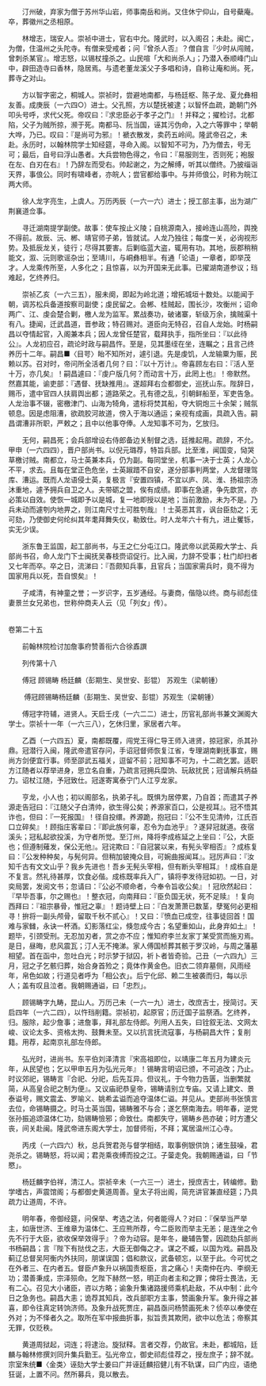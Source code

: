 <!-- { "loadSidebar": true } -->
　　汀州破，弃家为僧于苏州华山岩，师事南岳和尚。又住休宁仰山，自号蘗庵。卒，葬徽州之丞相原。

　　林增志，瑞安人。崇祯中进士，官右中允。隆武时，以入阁召；未赴。闽亡，为僧，住温州之头陀寺。有僧来受戒者；问『曾杀人否』？僧自言『少时从闯贼，曾刺杀某官』。增志怒，以锡杖撞杀之。山民喧「大和尚杀人」；乃潜入泰顺峰门山中，辟田造寺曰香林，隐居焉。与遗老董龙溪父子多唱和诗，自称让庵和尚。死，葬寺之对山。

　　方以智字密之，桐城人。崇祯时，尝避地南都，与杨廷枢、陈子龙、夏允彝相友善。成庚辰（一六四○）进士。父孔照，方以楚抚被逮；以智怀血疏，跪朝门外叩头号呼，求代父死。帝叹曰：『求忠臣必于孝子之门』！并释之；擢检讨。北都陷，父子为贼所掠，濒于死。南都马、阮当国，诬其污伪命，入之六等罪中；举朝大哗，乃已。叹曰：『是尚可为邪』！褫衣散发，卖药五岭间。隆武帝召之，未赴。永历时，以翰林院学士知经筵，寻命入阁。以智知不可为，乃为僧去，号无可；最后，自号曰浮山愚者。大兵尝物色得之，令曰：『易服则生，否则死；袍服在左、白刃在右』！乃辞左而受右。帅起谢之，为之解缚，听其以僧终。乃披缁诣天界，事俍公。同时有啸峰者，亦皖人；尝官都给事中。与并师俍公，时称为皖江两大师。

　　徐人龙字亮生，上虞人。万历丙辰（一六一六）进士；授工部主事，出为湖广荆襄道佥事。

　　寻迁湖南提学副使。故事：使车按止义陵；自桃源南入，接岭连山高险，舆挽不得前。故辰、沅、郴、靖官师子弟，皆就试。人龙乃独往；每度一关，必询视形势。及抵辰龙关，徒行；尽得其要害。后剿临蓝大盗，辄用有功。其地，辰郡稍稍能文，溆、沅则歌谣杂出；至靖川，与峒彝相半。有通「论语」一章者，即举茂才。人龙乘传所至，人多化之；且惊喜，以为开国来无此事。已擢湖南道参议；珰难起，乞终养归。

　　崇祯乙亥（一六三五），服未阕，即起为岭北道；增拓城垣十数处。以能闻于朝，调苏松兵备道按察司副使；虔民留之。会郴、桂贼起，围长沙，攻衡州；诏命两广、江、虔会楚合剿，檄人龙为监军。累战奏功，破诸寨，斩级万余，擒贼渠十有八。捷闻，迁武昌道，晋参政；特召赐对。道臣向无特召，召自人龙始。时杨嗣昌以夺情起官，入阁兼本兵；因人龙曾任楚官，载拜执手，指所坐曰：『以此待公』。人龙初应召，疏论时政与嗣昌忤。至是，见其墨绖在坐，连瞩之；且言己终养历十二年。嗣昌■〈目咢〉眙不知所对，遽引退。先是虔饥，人龙输粟为赈，民赖以苏。召对时，帝问所全活者几何？曰：『以十万计』。帝喜顾左右曰：『活人至十万，亦几矣』！嗣昌遽曰：『虔户版几何？而动言十万，此罔上也』！帝默然。然嘉其能，谕吏部：『遇督、抚缺推用』。遂超拜右佥都御史，巡抚山东。陛辞日，赐币，遣中官四人扶肩舆出都；道路荣之。孔有德之乱，引朝鲜船至，军吏告急。人龙治事不辍，密檄津门、山海为犄角，遣标将焚其船，夺大铜炮三十余架；贼氛顿息。因是虑阻漕，欲疏胶河故道，傍入于海以通运；亲视有成画，具疏入告。嗣昌谓漕非所职，严敕之；且中以他事夺俸。人龙知事不可为，乞放归。

　　无何，嗣昌死；会兵部增设右侍郎备边关制督之选，廷推起用。疏辞，不允。甲申（一六四四），晋户部尚书。以倪元璐荐，特旨兵部。比至淮，闻国变，恸哭草檄讨贼。南都立，马士英兼本兵，仍为副。每同堂坐，机事一决于士英；人龙心不平，求去。且每在堂正色危坐，士英踧踖不自安，遂分部事判两堂，人龙督理驾库、漕运。既而人龙语侵士英，复极言『安置四镇，不宜以庐、凤、淮、扬祖宗汤沐重地，遽予拥兵自卫之人。夫带砺之盟，俟有成绩。即事在急遽，争先歆赏，亦必策以自效。使恢一城即予以是城，复一地即授以是地；当前激励，未为不是。乃兵未动而遽刳内地畀之，则江南尺寸土可胜刳哉』！士英恶其言，讽台臣劾之；无可劾，乃使御史何纶纠其年耄拜舞失仪，勒致仕。时人龙年六十有九，进止矍铄，实无少误。

　　浙东鲁王监国，起工部尚书，与王之仁分屯江口。隆武帝以武英殿大学士、兵部尚书召，命人龙门下士闽抚吴春枝赍诏促行。比入闽，力辞不受事；杜门却扫者又七年而卒。卒之日，流涕曰：『吾颇知兵事，且官兵；当国家需兵时，竟不得为国家用兵以死，吾自恨矣』！

　　子咸清，有神童之誉；一岁识字，五岁通经。与妻商，偕隐以终。商与祁彪佳妻景兰女兄弟也，世称仲商夫人云（见「列女」传）。  
　 

卷第二十五

　　前翰林院检讨加詹事府赞善衔六合徐鼒譔

　　列传第十八

　　傅冠 顾锡畴 杨廷麟（彭期生、吴世安、彭锟） 苏观生（梁朝锺）

　　 傅冠顾锡畴杨廷麟（彭期生、吴世安、彭锟）苏观生（梁朝锺）

　　傅冠字符辅，进贤人。天启壬戌（一六二二）进士，历官礼部尚书兼文渊阁大学士。崇祯十一年（一六三八），乞休归里，家居者六年。

　　乙酉（一六四五）夏，南都既覆，闯党王得仁导王师入进贤，掠冠家，杀其孙鼎。冠潜行入闽，隆武帝遣官存问，手诏冠督师恢复江省，专理湖南剿抚事宜，赐尚方剑便宜行事。师至邵武五福关，逗留不前；冠知事不可为，十二疏乞罢。适职方江随者以荐举进身，思立名自重，乃疏言冠拥兵糜饷、玩敌扰民；冠请解兵柄益力。诏杖江随，予冠致仕。冠遂寄寓泰宁门人江亨龙家。

　　亨龙，小人也；初以阁部名，执弟子礼。既惧为居停累，乃自首；而遣其子养源走告冠曰：『江随父子白清帅，欲生得公矣；养源家百口，公是视耳』。冠不悟其诈也，但曰：『一死报国』！径自投缳。养源跪，抱冠曰：『公不生见清帅，江氏百口立碎矣』！顾指庄客辈曰：『即此族何辜，忍令为血池乎』？遂舁冠就道。夜宿溪头；冠私起欲投溪，为守者所觉。至汀州，降将李成栋延之上坐曰：『公，大臣也；但遵制薙发，保公无他』。冠诧欺曰：『自冠裳以来，有髡头宰相否』？成栋复曰：『公发种种矣，与髡何异。但稍加铍掩众目，可婉曲报闻耳』。冠厉声曰：『汝知千古有文文山乎？我乡先进也！吾乡无髡头宰相，但有断头宰相耳』！成栋自是不复言。然礼待甚厚，饮食必偕。成栋既率兵入广，镇将李发待冠如初。一日，对奕局罢，发阅文书；忽请曰：『公必不顺命者，今奉令旨收公矣』！冠欣然起曰：『早毕吾事，尔之赐也』！整衣冠，向南拜曰：『臣负国无状，死不足赎』！复向西拜曰：『祖宗暴骨，惟冠之辜』！题诗壁上曰：『白发萧萧已数茎，孽冤何必更相寻！拚将一副头颅骨，留取千秋不贰心』！又曰：『愤血已成空，往事徒回首！国难与家雠，永诀一杯酒。幻影落红尘，倏忽成今古；名望重如山，此身弃如土』！题毕，引颈受刑。无忍加刃者，赏之亦不应；惟知府李兰友家丁某受赏而施刃焉。是日，昼晦，悲风震瓦；汀人无不掩涕。家人傅国桢葬其骸于罗汉岭，与周之藩墓相望。首在函中，忽吐白光；时示梦于狱囚，祈卜者皆奇验。己丑（一六四九）三月，冠之子乞骸归葬，始合身首殓之；竟体作黄金色。旧衣二领弃墓侧，风雨经年，帛色如故；行道见者呼为「相公衣」。后宁化邱、赖二生被袭而归，每以示人；盖有叹且泣者。我朝赐通谥，曰「忠烈」。

　　顾锡畴字九畴，昆山人。万历己未（一六一九）进士，改庶吉士，授简讨。天启四年（一六二四），以忤珰削籍。崇祯初，起原官；历迁国子监祭酒。乞终养，归。服除，起少詹事；进詹事，拜礼部左侍郎。列用人五失，曰铨叙无法、文网太峻、议论太多、资格太拘、鼓舞未至。又以抗言抚流寇事，与杨嗣昌大忤；复削籍。用荐，起南京礼部左侍郎。

　　弘光时，进尚书。东平伯刘泽清言『宋高祖即位，以靖康二年五月为建炎元年，从民望也；乞以甲申五月为弘光元年』！锡畴言明诏已颁，不可追改；乃止。时议郊祀，锡畴言『合祀、分祀，后先互异。但议礼，于今物力告匮，当删繁就简，从高皇合祀之制为便』。又议庙祀恭皇帝，锡畴请别立专庙。又请上建文、景泰谥号，赐文震孟、罗喻义、姚希孟谥而追夺温体仁谥。并见从。吏部尚书张慎言去位，命锡畴摄之。时马士英当国，锡畴雅不与合；遂乞祭南海去。明年春，逆党张孙振追颂温体仁功，劾锡畴憸邪；命致仕。南都失守，锡畴乡邑亦破；时方遭父丧，间关赴闽。隆武帝进东阁大学士，加督师衔，不拜；寓居温州江心寺。

　　丙戌（一六四六）秋，总兵贺君尧与督学相结，取事例银供饷；诸生鼓噪，君尧杀之。锡畴怒，将以闻；君尧乘夜缚而投之江。子蓥走免。我朝赐通谥，曰「节愍」。

　　杨廷麟字伯祥，清江人。崇祯辛未（一六三一）进士，授庶吉士，转编修。勤学嗜古，声震馆阁；与都御史黄道周善。皇太子将出阁，简充讲官兼直经筵；乃具疏力让道周，不许。

　　明年春，帝御经筵，问保举、考选之法，何者能得人？对曰：『保举当严举主，如唐世济、王维章为温体仁、王应熊所荐，今二臣败而举主无恙；是连坐之令先不行于大臣，欲收保举效得乎』？帝为动容。是年冬，畿辅告警，因疏劾兵部尚书杨嗣昌；言『陛下有挞伐之志，大臣无御侮之才。谋之不臧，以国为戏。嗣昌及蓟辽总督吴阿衡内外扶同，朋谋误国；倡和款议，武备顿忘，以至于此。今可忧之在外者三、在内者五。督臣卢象升以祸国责枢臣，言之痛心！夫南仲在内、李纲无功；潜善秉成，宗泽殒命。乞陛下赫然一怒，明正向者主和之罪；俾将士畏法，无有二心。召见大小诸臣，咨以方略；谕象升集诸路援师乘机赴敌，不从中制：此今日之急务也。嗣昌大恚；诡荐其知兵，改兵部职方主事，赞画象升军。象升得之甚喜，即令往真定转饷济师。及象升战死贾庄，嗣昌亟问杨赞画死未？侦卒以奉使在外对；为不怿者久之。取所在军中报曲折事，拟旨责其欺罔，欲中以危法；帝察其无罪，仅贬秩。

　　黄道周狱起，词连；将逮治。旋狱释。言者交荐，仍故官。未赴，都城陷，廷麟与翰林修撰刘同升集兵勤王。弘光帝立，御史祁彪佳荐之，授左庶子；辞不就。宗室朱统■〈金类〉诬劾大学士姜曰广并诬廷麟招健儿有不轨谋，曰广内应，语绝狂诞，上置不问。然所募兵，竟以散去。

